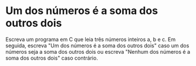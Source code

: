 # Um dos números é a soma dos outros dois #

Escreva um programa em C que leia três números inteiros a, b e c. Em seguida, escreva "Um dos números é a soma dos outros dois" caso um dos números seja a soma dos outros dois ou escreva "Nenhum dos números é a soma dos outros dois" caso contrário.

